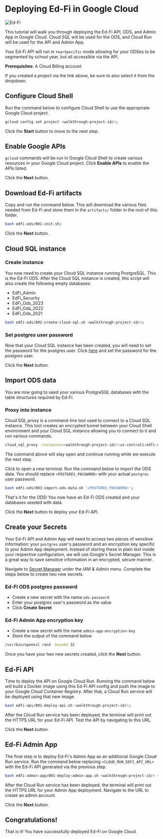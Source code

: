 # Deploying Ed-Fi in Google Cloud

![Ed-Fi](https://www.ed-fi.org/assets/2019/07/Ed-FiLogo-2.png)

This tutorial will walk you through deploying the Ed-Fi API, ODS, and Admin App in Google Cloud. Cloud SQL will be used for the ODS, and Cloud Run will be used for the API and Admin App.

Your Ed-Fi API will run in `YearSpecific` mode allowing for your ODSes to be segmented by school year, but all accessible via the API.

**Prerequisites**: A Cloud Billing account

<walkthrough-tutorial-duration duration="45"></walkthrough-tutorial-duration>

<walkthrough-project-setup billing="true" ></walkthrough-project-setup>

If you created a project via the link above, be sure to also select it from the dropdown.

## Configure Cloud Shell

Run the command below to configure Cloud Shell to use the appropriate Google Cloud project.

```sh
gcloud config set project <walkthrough-project-id/>;
```

Click the **Start** button to move to the next step.

## Enable Google APIs
`gcloud` commands will be run in Google Cloud Shell to create various resources in your Google Cloud project. Click **Enable APIs** to enable the APIs listed.

<walkthrough-enable-apis apis="sqladmin.googleapis.com,run.googleapis.com,cloudbuild.googleapis.com,compute.googleapis.com,secretmanager.googleapis.com,servicenetworking.googleapis.com"></walkthrough-enable-apis>

Click the **Next** button.

## Download Ed-Fi artifacts
Copy and run the command below. This will download the various files needed from Ed-Fi and store them in the `artifacts/` folder in the root of this folder.


```sh
bash edfi-ods/001-init.sh;
```

Click the **Next** button.


## Cloud SQL instance

### Create instance
You now need to create your Cloud SQL instance running PostgreSQL. This is the Ed-Fi ODS. After the Cloud SQL instance is created, this script will also create the following empty databases:

* EdFi_Admin
* EdFi_Security
* EdFi_Ods_2023
* EdFi_Ods_2022
* EdFi_Ods_2021

```sh
bash edfi-ods/002-create-cloud-sql.sh <walkthrough-project-id/>;
```

### Set postgres user password
Now that your Cloud SQL instance has been created, you will need to set the password for the postgres user. Click [here](https://console.cloud.google.com/sql/instances/edfi-ods-db/users) and set the password for the *postgres* user.

Click the **Next** button.


## Import ODS data
You are now going to seed your various PostgreSQL databases with the table structures required by Ed-Fi.

### Proxy into instance
Cloud SQL proxy is a command-line tool used to connect to a Cloud SQL instance. This tool creates an encrypted tunnel between your Cloud Shell environment and your Cloud SQL instance allowing you to connect to it and run various commands.

```bash
cloud_sql_proxy -instances=<walkthrough-project-id/>:us-central1:edfi-ods-db=tcp:5432;
```

The command above will stay open and continue running while we execute the next step. 

Click <walkthrough-open-cloud-shell-button></walkthrough-open-cloud-shell-button> to open a new terminal. Run the command below to import the ODS data. You should replace `<POSTGRES_PASSWORD>` with your actual `postgres` user password.

```sh
bash edfi-ods/003-import-ods-data.sh '<POSTGRES_PASSWORD>';
```

That's it for the ODS! You now have an Ed-Fi ODS created and your databases seeded with data.

Click the **Next** button to deploy your Ed-Fi API.

## Create your Secrets
Your Ed-Fi API and Admin App will need to access two pieces of sensitive information: your `postgres` user's password and an encryption key specific to your Admin App deployment. Instead of storing these in plain text inside your respective configuration, we will use Google's Secret Manager. This is a great way to save sensitive information in an encrypted, secure manner.

Navigate to [Secret Manager](https://console.cloud.google.com/security/secret-manager) under the *IAM & Admin* menu. Complete the steps below to create two new secrets.

### Ed-Fi ODS postgres password

* Create a new secret with the name `ods-password`
* Enter your *postgres* user's password as the value
* Click **Create Secret**

### Ed-Fi Admin App encryption key

* Create a new secret with the name `admin-app-encryption-key`
* Store the output of the command below

```sh
/usr/bin/openssl rand -base64 32
```

Once you have your two new secrets created, click the **Next** button.


## Ed-Fi API
Time to deploy the API on Google Cloud Run. Running the command below will build a Docker image using this <walkthrough-editor-open-file filePath="edfi-api/appsettings.template.json">Ed-Fi API config</walkthrough-editor-open-file> and push the image to your Google Cloud Container Registry. After that, a Cloud Run service will be deployed using that new image.

```sh
bash edfi-api/001-deploy-api.sh <walkthrough-project-id/>;
```

After the Cloud Run service has been deployed, the terminal will print out the HTTPS URL for your Ed-Fi API. Test the API by navigating to this URL.

Click the **Next** button.

## Ed-Fi Admin App
The final step is to deploy Ed-Fi's Admin App as an additional Google Cloud Run service. Run the command below replacing `<CLOUD_RUN_EDFI_API_URL>` with the Ed-Fi API generated via the previous step.

```sh
bash edfi-admin-app/001-deploy-admin-app.sh <walkthrough-project-id/> <CLOUD_RUN_EDFI_API_URL>;
```

After the Cloud Run service has been deployed, the terminal will print out the HTTPS URL for your Admin App deployment. Navigate to the URL to create an admin account.

Click the **Next** button.

## Congratulations!
That is it! You have successfully deployed Ed-Fi on Google Cloud.

<walkthrough-conclusion-trophy></walkthrough-conclusion-trophy>
